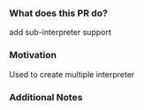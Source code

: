 ### What does this PR do?

add sub-interpreter support

### Motivation

Used to create multiple interpreter

### Additional Notes


